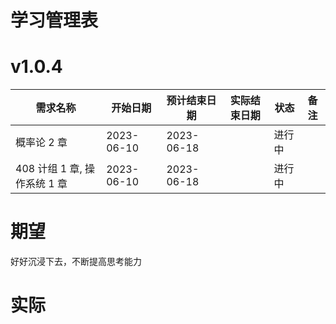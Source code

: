 # 学习管理表

# v1.0.4

| 需求名称                     | 开始日期   | 预计结束日期 | 实际结束日期 | 状态   | 备注 |
| ---------------------------- | ---------- | ------------ | ------------ | ------ | ---- |
| 概率论 2 章                  | 2023-06-10 | 2023-06-18   |              | 进行中 |      |
| 408 计组 1 章, 操作系统 1 章 | 2023-06-10 | 2023-06-18   |              | 进行中 |      |

# 期望

好好沉浸下去，不断提高思考能力

# 实际

